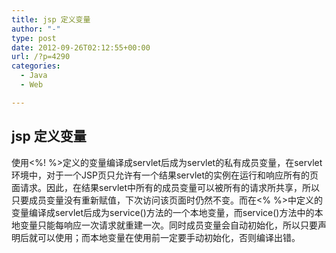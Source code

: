 ```yaml
---
title: jsp 定义变量
author: "-"
type: post
date: 2012-09-26T02:12:55+00:00
url: /?p=4290
categories:
  - Java
  - Web

---
```

## jsp 定义变量
使用<%! %>定义的变量编译成servlet后成为servlet的私有成员变量，在servlet环境中，对于一个JSP页只允许有一个结果servlet的实例在运行和响应所有的页面请求。因此，在结果servlet中所有的成员变量可以被所有的请求所共享，所以只要成员变量没有重新赋值，下次访问该页面时仍然不变。而在<% %>中定义的变量编译成servlet后成为service()方法的一个本地变量，而service()方法中的本地变量只能每响应一次请求就重建一次。同时成员变量会自动初始化，所以只要声明后就可以使用；而本地变量在使用前一定要手动初始化，否则编译出错。